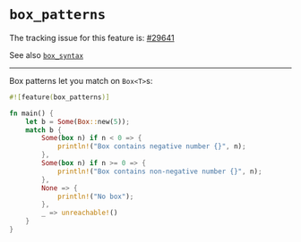 # `box_patterns`

The tracking issue for this feature is: [#29641]

[#29641]: https://github.com/rust-lang/rust/issues/29641

See also [`box_syntax`](language-features/box-syntax.html)

------------------------

Box patterns let you match on `Box<T>`s:


```rust
#![feature(box_patterns)]

fn main() {
    let b = Some(Box::new(5));
    match b {
        Some(box n) if n < 0 => {
            println!("Box contains negative number {}", n);
        },
        Some(box n) if n >= 0 => {
            println!("Box contains non-negative number {}", n);
        },
        None => {
            println!("No box");
        },
        _ => unreachable!()
    }
}
```
